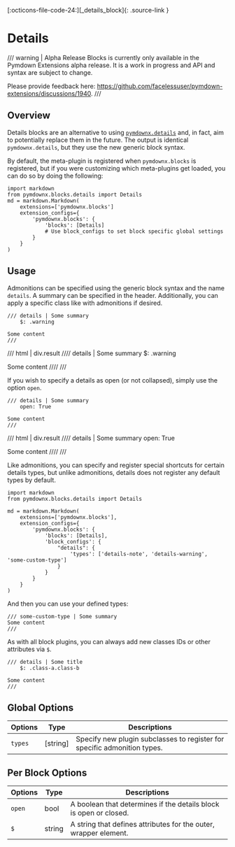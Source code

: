 [:octicons-file-code-24:][_details_block]{: .source-link }
# Details

/// warning | Alpha Release
Blocks is currently only available in the Pymdown Extensions alpha release. It is a work in progress and API and
syntax are subject to change.

Please provide feedback here: https://github.com/facelessuser/pymdown-extensions/discussions/1940.
///

## Overview

Details blocks are an alternative to using [`pymdownx.details`](../../details.md) and, in fact, aim to potentially replace
them in the future. The output is identical `pymdownx.details`, but they use the new generic block syntax.

By default, the meta-plugin is registered when `pymdownx.blocks` is registered, but if you were customizing which
meta-plugins get loaded, you can do so by doing the following:

```py3
import markdown
from pymdownx.blocks.details import Details
md = markdown.Markdown(
    extensions=['pymdownx.blocks']
    extension_configs={
        'pymdownx.blocks': {
            'blocks': [Details]
            # Use block_configs to set block specific global settings
        }
    }
)
```

## Usage

Admonitions can be specified using the generic block syntax and the name `details`. A summary can be specified in
the header. Additionally, you can apply a specific class like with admonitions if desired.

```text title="Details"
/// details | Some summary
    $: .warning

Some content
///
```

/// html | div.result
//// details | Some summary
    $: .warning

Some content
////
///

If you wish to specify a details as open (or not collapsed), simply use the option `open`.

```text title="Details Open"
/// details | Some summary
    open: True

Some content
///
```

/// html | div.result
//// details | Some summary
    open: True

Some content
////
///

Like admonitions, you can specify and register special shortcuts for certain details types, but unlike admonitions,
details does not register any default types by default.

```py3
import markdown
from pymdownx.blocks.details import Details

md = markdown.Markdown(
    extensions=['pymdownx.blocks'],
    extension_configs={
        'pymdownx.blocks': {
            'blocks': [Details],
            'block_configs': {
                "details": {
                    'types': ['details-note', 'details-warning', 'some-custom-type']
                }
            }
        }
    }
)
```

And then you can use your defined types:

```
/// some-custom-type | Some summary
Some content
///
```

As with all block plugins, you can always add new classes IDs or other attributes via `$`.

```
/// details | Some title
    $: .class-a.class-b

Some content
///
```

## Global Options

Options | Type       | Descriptions
------- | ---------- | ------------
`types` | \[string\] | Specify new plugin subclasses to register for specific admonition types.

## Per Block Options

Options      | Type       | Descriptions
------------ | ---------- | ------------
`open`       | bool       | A boolean that determines if the details block is open or closed.
`$`          | string     | A string that defines attributes for the outer, wrapper element.
